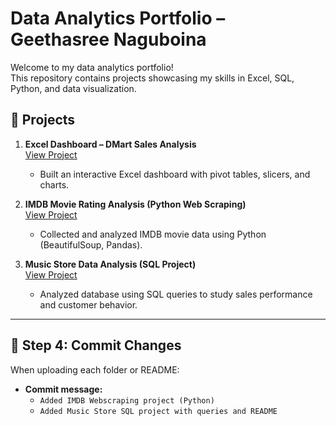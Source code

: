 # Data Analytics Portfolio – Geethasree Naguboina

Welcome to my data analytics portfolio!  
This repository contains projects showcasing my skills in Excel, SQL, Python, and data visualization.

## 📂 Projects

1. **Excel Dashboard – DMart Sales Analysis**  
   [View Project](./Excel-Dashboard)  
   - Built an interactive Excel dashboard with pivot tables, slicers, and charts.  

2. **IMDB Movie Rating Analysis (Python Web Scraping)**  
   [View Project](./IMDB-Webscraping)  
   - Collected and analyzed IMDB movie data using Python (BeautifulSoup, Pandas).  

3. **Music Store Data Analysis (SQL Project)**  
   [View Project](./Music-Store-SQL)  
   - Analyzed database using SQL queries to study sales performance and customer behavior.  

---

## 🔹 Step 4: Commit Changes
When uploading each folder or README:  
- **Commit message:**  
  - `Added IMDB Webscraping project (Python)`  
  - `Added Music Store SQL project with queries and README`
